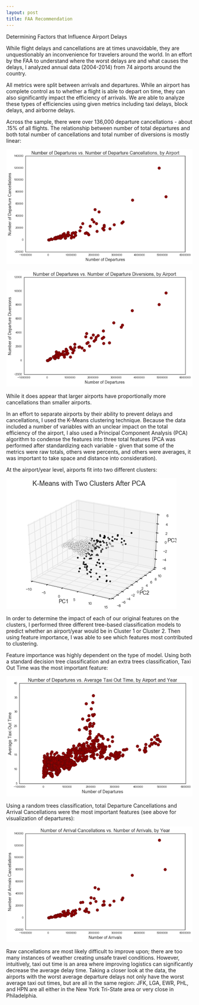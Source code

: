 ```yaml
---
layout: post
title: FAA Recommendation
---
```


Determining Factors that Influence Airport Delays

While flight delays and cancellations are at times unavoidable, they are unquestionably
an inconvenience for travelers around the world. In an effort by the FAA to understand
where the worst delays are and what causes the delays, I analyzed annual data (2004-2014)
from 74 airports around the country.

All metrics were split between arrivals and departures. While an airport has complete
control as to whether a flight is able to depart on time, they can also significantly
impact the efficiency of arrivals. We are able to analyze these types of efficiencies
using given metrics including taxi delays, block delays, and airborne delays.

Across the sample, there were over 136,000 departure cancellations - about .15%
of all flights. The relationship between number of total departures and both total
number of cancellations and total number of diversions is mostly linear:

![cancellations](/images/cancellations.png)

![diversions](/images/diversions.png)

While it does appear that larger airports have proportionally more cancellations
than smaller airports.

In an effort to separate airports by their ability to prevent delays and cancellations,
I used the K-Means clustering technique. Because the data included a number of variables
with an unclear impact on the total efficiency of the airport, I also used a Principal
Component Analysis (PCA) algorithm to condense the features into three total features
(PCA was performed after standardizing each variable - given that some of the metrics
were raw totals, others were percents, and others were averages, it was important
to take space and distance into consideration).

At the airport/year level, airports fit into two different clusters:

![k_means](/images/k_means.png)

In order to determine the impact of each of our original features on the clusters,
I performed three different tree-based classification models to predict whether an
airport/year would be in Cluster 1 or Cluster 2. Then using feature importance,
I was able to see which features most contributed to clustering.

Feature importance was highly dependent on the type of model. Using both a standard
decision tree classification and an extra trees classification, Taxi Out Time was
the most important feature:

![taxi_out_time](/images/taxi_out_time.png)

Using a random trees classification, total Departure Cancellations and Arrival
Cancellations were the most important features (see above for visualization of
departures):

![arrivals](/images/arrivals.png)

Raw cancellations are most likely difficult to improve upon; there are too many instances
of weather creating unsafe travel conditions. However, intuitively, taxi out time
is an area where improving logistics can significantly decrease the average delay time.
Taking a closer look at the data, the airports with the worst average departure delays
not only have the worst average taxi out times, but are all in the same region: JFK,
LGA, EWR, PHL, and HPN are all either in the New York Tri-State area or very close in
Philadelphia. 
